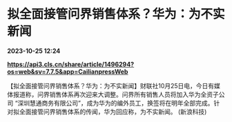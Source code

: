 # 拟全面接管问界销售体系？华为：为不实新闻

**2023-10-25 12:24**

**https://api3.cls.cn/share/article/1496294?os=web&sv=7.7.5&app=CailianpressWeb**

【拟全面接管问界销售体系？华为：为不实新闻】财联社10月25日电，今日有媒体报道称，问界销售体系再次迎来大调整。问界所有销售人员将加入华为全资子公司 “深圳慧通商务有限公司”，成为华为的编外员工，换签将在明年全部完成。针对拟全面接管问界销售体系的传闻，华为回应称，为不实新闻。 (新浪科技)